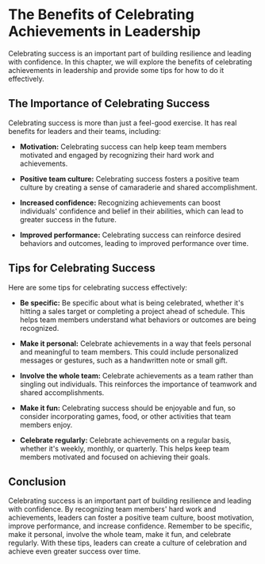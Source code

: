 The Benefits of Celebrating Achievements in Leadership
=======================================================================================

Celebrating success is an important part of building resilience and leading with confidence. In this chapter, we will explore the benefits of celebrating achievements in leadership and provide some tips for how to do it effectively.

The Importance of Celebrating Success
-------------------------------------

Celebrating success is more than just a feel-good exercise. It has real benefits for leaders and their teams, including:

* **Motivation:** Celebrating success can help keep team members motivated and engaged by recognizing their hard work and achievements.

* **Positive team culture:** Celebrating success fosters a positive team culture by creating a sense of camaraderie and shared accomplishment.

* **Increased confidence:** Recognizing achievements can boost individuals' confidence and belief in their abilities, which can lead to greater success in the future.

* **Improved performance:** Celebrating success can reinforce desired behaviors and outcomes, leading to improved performance over time.

Tips for Celebrating Success
----------------------------

Here are some tips for celebrating success effectively:

* **Be specific:** Be specific about what is being celebrated, whether it's hitting a sales target or completing a project ahead of schedule. This helps team members understand what behaviors or outcomes are being recognized.

* **Make it personal:** Celebrate achievements in a way that feels personal and meaningful to team members. This could include personalized messages or gestures, such as a handwritten note or small gift.

* **Involve the whole team:** Celebrate achievements as a team rather than singling out individuals. This reinforces the importance of teamwork and shared accomplishments.

* **Make it fun:** Celebrating success should be enjoyable and fun, so consider incorporating games, food, or other activities that team members enjoy.

* **Celebrate regularly:** Celebrate achievements on a regular basis, whether it's weekly, monthly, or quarterly. This helps keep team members motivated and focused on achieving their goals.

Conclusion
----------

Celebrating success is an important part of building resilience and leading with confidence. By recognizing team members' hard work and achievements, leaders can foster a positive team culture, boost motivation, improve performance, and increase confidence. Remember to be specific, make it personal, involve the whole team, make it fun, and celebrate regularly. With these tips, leaders can create a culture of celebration and achieve even greater success over time.
